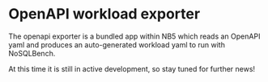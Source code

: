# OpenAPI workload exporter
The openapi exporter is a bundled app within NB5 which reads an OpenAPI yaml
and produces an auto-generated workload yaml to run with NoSQLBench.

At this time it is still in active development, so stay tuned for further news!
